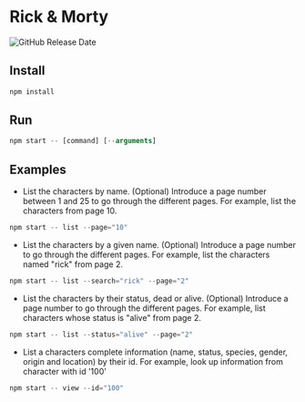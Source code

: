 # Rick & Morty

![GitHub Release Date](https://img.shields.io/github/release-date/varorb99/rickymorty)


## Install

```js
npm install
```

## Run

```js
npm start -- [command] [--arguments]
```


## Examples


+ List the characters by name. (Optional) Introduce a page number between 1 and 25 to go through the different pages. 
For example, list the characters from page 10.

```js
npm start -- list --page="10"
```

+ List the characters by a given name. (Optional) Introduce a page number to go through the different pages.
For example, list the characters named "rick" from page 2.

```js
npm start -- list --search="rick" --page="2"
```

+ List the characters by their status, dead or alive. (Optional) Introduce a page number to go through the different pages.
For example, list characters whose status is "alive" from page 2.

```js
npm start -- list --status="alive" --page="2"
```

+ List a characters complete information (name, status, species, gender, origin and location) by their id.
For example, look up information from character with id '100'

```js
npm start -- view --id="100"
```
